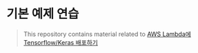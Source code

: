 # 기본 예제 연습
  > This repository contains material related to [AWS Lambda에 Tensorflow/Keras 배포하기](https://beomi.github.io/2017/12/07/Deploy-Tensorflow-Keras-on-AWS-Lambda/)

